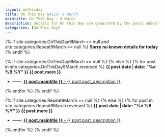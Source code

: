 ```yaml
---
layout: onthisday
title: On This Day &#124; 9 March
maintitle: On This Day — 9 March
description: Details for On This Day are genarated by the posts added to the website so the content is subject to changes/updates over time.
categories: [On This Day]
---
```


{% if site.categories.OnThisDay9March == null and site.categories.Repeat9March == null %}
<strong>Sorry no known details for today</strong>
{% endif %}

{% if site.categories.OnThisDay9March == null %}
{% else %}
{% for post in site.categories.OnThisDay9March reversed %}
<strong>{{ post.date | date: "%e %B %Y" }} {{ post.more }}</strong>
<ul>
<li> ——: <a href="{{ post.url }}"><strong>{{ post.maintitle }}</strong> - {{ post.post_description }}</a></li>
</ul>
{% endfor %}
{% endif %}

{% if site.categories.Repeat9March == null %}
{% else %}
{% for post in site.categories.Repeat9March reversed %}
<strong>{{ post.date | date: "%e %B %Y" }} {{ post.more }}</strong>
<ul>
<li> ——: <a href="{{ post.url }}"><strong>{{ post.maintitle }}</strong> - {{ post.post_description }}</a></li>
</ul>
{% endfor %}
{% endif %}
